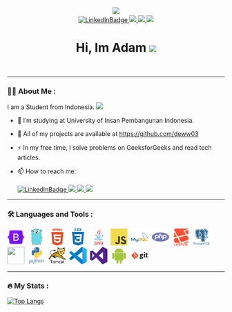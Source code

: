 <div id="header" align="center">
  <img src="https://camo.githubusercontent.com/5ac1a700d41a1c1fbd8ec4ee168a0be6566130d9e19b61a4c6c42f807761918c/68747470733a2f2f6d656469612e67697068792e636f6d2f6d656469612f436d72314f4d4a32464e3042322f67697068792e676966" width="350"/>
</div>

<div id="header" align="center">
    <a href="https://www.linkedin.com/in/adam-kurniawan-7831352a9/">
      <img src="https://img.shields.io/badge/Adam-blue?style=for-the-badge&logo=linkedin&logoColor=white" alt="LinkedInBadge"/>
    </a>
    <a href="https://mail.google.com/mail/u/1/#inbox?compose=CllgCJqXxFzkkGbqRsRvpGqBxpFPTQmkrBvBkqCdXFKGmhPTqGjXTHSkqwhTZFmVLMPBRCmgRQq">
      <img src="https://img.shields.io/badge/Adam-D14836?style=for-the-badge&logo=gmail&logoColor=white"/>
    </a>
    <a href="https://web.facebook.com/adam.kurniawan.9250595">
      <img src="https://img.shields.io/badge/Adam-1877F2?style=for-the-badge&logo=facebook&logoColor=white"/>
    </a>
    <a href="https://www.instagram.com/damkrn_/">
      <img src="https://img.shields.io/badge/Adam-E4405F?style=for-the-badge&logo=instagram&logoColor=white"/>
    </a>
</div>

<div align="center" id="badges">
<h1>
  Hi, Im Adam
  <img src="https://media.giphy.com/media/hvRJCLFzcasrR4ia7z/giphy.gif" width="30px"/>
</h1>
  <img src="https://komarev.com/ghpvc/?username=deww03&style=flat-square&color=blue" alt=""/>
</div>

---

### :woman_technologist: About Me :
I am a Student from Indonesia. <img src="https://media.giphy.com/media/WUlplcMpOCEmTGBtBW/giphy.gif" width="30">
- :telescope: I’m studying at University of Insan Pembangunan Indonesia.

- :seedling: All of my projects are available at https://github.com/deww03

- :zap: In my free time, I solve problems on GeeksforGeeks and read tech articles.

- :mailbox: How to reach me: <br> <br>
      <a href="https://www.linkedin.com/in/adam-kurniawan-7831352a9/">
      <img src="https://img.shields.io/badge/Adam-blue?style=for-the-badge&logo=linkedin&logoColor=white" alt="LinkedInBadge"/>
    </a>
    <a href="https://mail.google.com/mail/u/1/#inbox?compose=CllgCJqXxFzkkGbqRsRvpGqBxpFPTQmkrBvBkqCdXFKGmhPTqGjXTHSkqwhTZFmVLMPBRCmgRQq">
      <img src="https://img.shields.io/badge/Adam-D14836?style=for-the-badge&logo=gmail&logoColor=white"/>
    </a>
    <a href="https://web.facebook.com/adam.kurniawan.9250595">
      <img src="https://img.shields.io/badge/Adam-1877F2?style=for-the-badge&logo=facebook&logoColor=white"/>
    </a>
    <a href="https://www.instagram.com/damkrn_/">
      <img src="https://img.shields.io/badge/Adam-E4405F?style=for-the-badge&logo=instagram&logoColor=white"/>
    </a>

---

### :hammer_and_wrench: Languages and Tools :
<div>
  <img src="https://raw.githubusercontent.com/devicons/devicon/55609aa5bd817ff167afce0d965585c92040787a/icons/bootstrap/bootstrap-original.svg" width="40" height="40"/>&nbsp;
  <img src="https://raw.githubusercontent.com/devicons/devicon/55609aa5bd817ff167afce0d965585c92040787a/icons/go/go-original.svg" width="40" height="40"/>&nbsp;
  <img src="https://raw.githubusercontent.com/devicons/devicon/55609aa5bd817ff167afce0d965585c92040787a/icons/html5/html5-plain-wordmark.svg" width="40" height="40"/>&nbsp;
  <img src="https://raw.githubusercontent.com/devicons/devicon/55609aa5bd817ff167afce0d965585c92040787a/icons/css3/css3-plain-wordmark.svg" width="40" height="40"/>&nbsp;
  <img src="https://raw.githubusercontent.com/devicons/devicon/55609aa5bd817ff167afce0d965585c92040787a/icons/java/java-original-wordmark.svg" width="40" height="40"/>&nbsp;
  <img src="https://raw.githubusercontent.com/devicons/devicon/55609aa5bd817ff167afce0d965585c92040787a/icons/javascript/javascript-original.svg" width="40" height="40"/>&nbsp;
  <img src="https://raw.githubusercontent.com/devicons/devicon/55609aa5bd817ff167afce0d965585c92040787a/icons/mysql/mysql-original-wordmark.svg" width="40" height="40"/>&nbsp;
  <img src="https://raw.githubusercontent.com/devicons/devicon/55609aa5bd817ff167afce0d965585c92040787a/icons/php/php-plain.svg" width="40" height="40"/>&nbsp;
  <img src="https://raw.githubusercontent.com/devicons/devicon/55609aa5bd817ff167afce0d965585c92040787a/icons/laravel/laravel-plain-wordmark.svg" width="40" height="40"/>&nbsp;
  <img src="https://raw.githubusercontent.com/devicons/devicon/55609aa5bd817ff167afce0d965585c92040787a/icons/postgresql/postgresql-plain-wordmark.svg" width="40" height="40"/>&nbsp;
  <img src="https://logowik.com/content/uploads/images/postman-api-platform6643.logowik.com.webp" width="40" height="40"/>&nbsp;
  <img src="https://raw.githubusercontent.com/devicons/devicon/55609aa5bd817ff167afce0d965585c92040787a/icons/python/python-original-wordmark.svg" width="40" height="40"/>&nbsp;
  <img src="https://raw.githubusercontent.com/devicons/devicon/55609aa5bd817ff167afce0d965585c92040787a/icons/tomcat/tomcat-original-wordmark.svg" width="40" height="40"/>&nbsp;
  <img src="https://raw.githubusercontent.com/devicons/devicon/55609aa5bd817ff167afce0d965585c92040787a/icons/vscode/vscode-original.svg" width="40" height="40"/>&nbsp;
  <img src="https://raw.githubusercontent.com/devicons/devicon/55609aa5bd817ff167afce0d965585c92040787a/icons/visualstudio/visualstudio-plain.svg" width="40" height="40"/>&nbsp;
  <img src="https://raw.githubusercontent.com/devicons/devicon/55609aa5bd817ff167afce0d965585c92040787a/icons/android/android-original.svg" width="40" height="40"/>&nbsp;
  <img src="https://raw.githubusercontent.com/devicons/devicon/55609aa5bd817ff167afce0d965585c92040787a/icons/git/git-original-wordmark.svg" width="40" height="40"/>&nbsp;
</div>

---

### :fire: My Stats :
[![Top Langs](https://github-readme-stats.vercel.app/api/top-langs/?username=deww03&layout=compact&theme=vision-friendly-dark)](https://github.com/anuraghazra/github-readme-stats)
